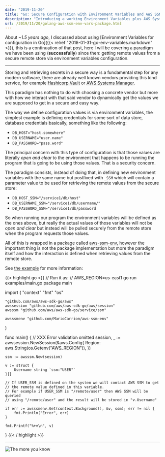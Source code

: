 ```yaml
---
date: "2019-11-20"
title: "Go: Secure Configuration with Environment Variables and AWS SSM"
description: "Introducing a working Environment Variables plus AWS Systems Manager"
url: /2019/11/20/golang-aws-ssm-env-vars-package.html
---
```


About _~1.5 years ago_, I discussed about using [Environment Variables for configuration in Go]({{< relref "2018-01-31-go-env-variables.markdown" >}}), this is a continuation of that post, here I will be covering a paradigm we have been using (**successfully**) since then: getting remote values from a secure remote store via environment variables configuration.

----

Storing and retrieving secrets in a secure way is a fundamental step for any modern software, there are already well known vendors providing this kind service, for example [Hashicorp Vault](https://www.vaultproject.io/) or [AWS Systems Manager](https://aws.amazon.com/systems-manager/).

This paradigm has nothing to do with choosing a concrete vendor but more with how we interact with that said vendor to dynamically get the values we are supposed to get in a secure and easy way.

The way we define configuration values is via environment variables, the simplest example is defining credentials for some sort of data store, database credentials basically, something like the following:

* `DB_HOST="host.somewhere"`
* `DB_USERNAME="user.name"`
* `DB_PASSWORD="pass.word"`

The principal concern with this type of configuration is that those values are literally _open and clear_ to the environment that happens to be running the program that is going to be using those values. That is a security concern.

The paradigm consists, instead of doing that, in defining new environment variables with the same name but postfixed with `_SSM` which will contain a parameter value to be used for retrieving the remote values from the secure store:

* `DB_HOST_SSM="/service1/db/host"`
* `DB_USERNAME_SSM="/service1/db/username/"`
* `DB_PASSWORD_SSM="/service1/db/password`

So when running our program the environment variables will be defined as the ones above, but really the actual values of those variables will not be _open and clear_ but instead will be pulled securely from the remote store when the program requests those values.

All of this is wrapped in a package called [aws-ssm-env](https://github.com/MarioCarrion/aws-ssm-env), however the important thing is not the package implementation but more the paradigm itself and how the interaction is defined when retrieving values from the remote store.

See [the example](https://github.com/MarioCarrion/aws-ssm-env/blob/master/examples/main.go) for more information:

{{< highlight go >}}
// Run it as:
// AWS_REGION=us-east1 go run examples/main.go
package main

import (
	"context"
	"fmt"
	"os"

	"github.com/aws/aws-sdk-go/aws"
	awssession "github.com/aws/aws-sdk-go/aws/session"
	awsssm "github.com/aws/aws-sdk-go/service/ssm"

	awsssmenv "github.com/MarioCarrion/aws-ssm-env"
)

func main() {
	// XXX Error validation omitted
	session, _ := awssession.NewSession(&aws.Config{
		Region: aws.String(os.Getenv("AWS_REGION")),
	})

	ssm := awsssm.New(session)

	v := struct {
		Username string `ssm:"USER"`
	}{}

	// If USER_SSM is defined on the system we will contact AWS SSM to get
	// the remote value defined in this variable.
	// For example if USER_SSM is "/remote/user" then AWS SSM will be queried
	// using "/remote/user" and the result will be stored in "v.Username"

	if err := awsssmenv.Get(context.Background(), &v, ssm); err != nil {
		fmt.Println("Error", err)
	}

	fmt.Printf("%+v\n", v)
}
{{< / highlight >}}

---

![The more you know](https://media.giphy.com/media/83QtfwKWdmSEo/giphy.gif "The more you know")

